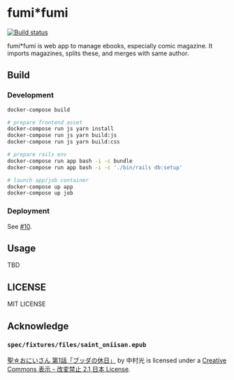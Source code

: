 # fumi\*fumi
[![Build status](https://g.codefresh.io/api/badges/build?branch=master&repoName=fumifumi&repoOwner=mzp&pipelineName=spec&accountName=mzp)](https://g.codefresh.io/repositories/mzp/fumifumi/builds?filter=trigger:build)

fumi\*fumi is web app to manage ebooks, especially comic magazine. It imports magazines, splits these, and merges with same author.

## Build

### Development

```sh
docker-compose build

# prepare frontend asset
docker-compose run js yarn install
docker-compose run js yarn build:js
docker-compose run js yarn build:css

# prepare rails env
docker-compose run app bash -i -c bundle
docker-compose run app bash -i -c './bin/rails db:setup'

# launch app/job container
docker-compose up app
docker-compose up job
```

### Deployment
See [#10](https://github.com/mzp/fumifumi/pull/10).

## Usage
TBD

## LICENSE
MIT LICENSE

## Acknowledge
### `spec/fixtures/files/saint_oniisan.epub`
[聖☆おにいさん 第1話「ブッダの休日」](http://morningmanga.com/st023cc/) by 中村光 is licensed under a [Creative Commons 表示 - 改変禁止 2.1 日本 License](https://creativecommons.org/licenses/by-nd/2.1/jp/).
